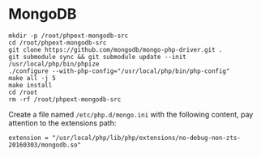 # MongoDB

```
mkdir -p /root/phpext-mongodb-src
cd /root/phpext-mongodb-src
git clone https://github.com/mongodb/mongo-php-driver.git .
git submodule sync && git submodule update --init
/usr/local/php/bin/phpize
./configure --with-php-config="/usr/local/php/bin/php-config"
make all -j 5
make install
cd /root
rm -rf /root/phpext-mongodb-src
```

Create a file named `/etc/php.d/mongo.ini` with the following content, pay attention to the extensions path:
```
extension = "/usr/local/php/lib/php/extensions/no-debug-non-zts-20160303/mongodb.so"
```
